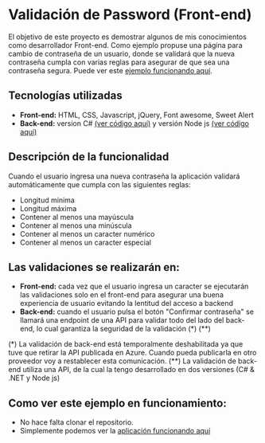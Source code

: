# Validación de Password (Front-end)
El objetivo de este proyecto es demostrar algunos de mis conocimientos como desarrollador Front-end. 
Como ejemplo propuse una página para cambio de contraseña de un usuario, donde se validará que la nueva contraseña cumpla con varias reglas para asegurar de que sea una contraseña segura. Puede ver este [ejemplo funcionando aquí](https://gonzalodiaz-validadordepassword.netlify.app/index.html).

## Tecnologías utilizadas
- **Front-end:** HTML, CSS, Javascript, jQuery, Font awesome, Sweet Alert
- **Back-end:** version C# [(ver código aquí)](https://github.com/gonchidiaz125/ValidadorDePasswordNet) y versión Node js [(ver código aquí)](https://github.com/gonchidiaz125/ValidadorDePasswordNodeJs)

## Descripción de la funcionalidad
Cuando el usuario ingresa una nueva contraseña la aplicación validará automáticamente que cumpla con las siguientes reglas:
- Longitud mínima
- Longitud máxima
- Contener al menos una mayúscula
- Contener al menos una minúscula
- Contener al menos un caracter numérico
- Contener al menos un caracter especial

## Las validaciones se realizarán en:
- **Front-end:** cada vez que el usuario ingresa un caracter se ejecutarán las validaciones solo en el front-end para asegurar una buena experiencia de usuario evitando la lentitud del acceso a backend
- **Back-end:** cuando el usuario pulsa el botón "Confirmar contraseña" se llamará una endpoint de una API para validar todo del lado del back-end, lo cual garantiza la seguridad de la validación (*) (**)

(*) La validación de back-end está temporalmente deshabilitada ya que tuve que retirar la API publicada en Azure. Cuando pueda publicarla en otro proveedor voy a restablecer esta comunicación.
(**) La validación de back-end utiliza una API, de la cual la tengo desarrollado en dos versiones (C# & .NET y Node js)


## Como ver este ejemplo en funcionamiento:
- No hace falta clonar el repositorio. 
- Simplemente podemos ver la [aplicación funcionando aquí](https://gonzalodiaz-validadordepassword.netlify.app/index.html)

